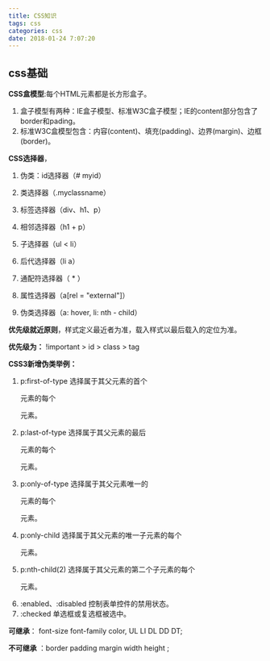 ```yaml
---
title: CSS知识
tags: css
categories: css
date: 2018-01-24 7:07:20
---
```


## css基础

**CSS盒模型**:每个HTML元素都是长方形盒子。 

1. 盒子模型有两种：IE盒子模型、标准W3C盒子模型；IE的content部分包含了border和pading。 
2. 标准W3C盒模型包含：内容(content)、填充(padding)、边界(margin)、边框(border)。

**CSS选择器**，

1. 伪类：id选择器（# myid） 

2. 类选择器（.myclassname）

3.  标签选择器（div、h1、p） 

4. 相邻选择器（h1 + p） 

5. 子选择器（ul < li） 

6. 后代选择器（li a）

7.  通配符选择器（ * ） 

8. 属性选择器（a[rel = "external"]） 

9. 伪类选择器（a: hover, li: nth - child）

**优先级就近原则**，样式定义最近者为准，载入样式以最后载入的定位为准。

 **优先级为：** !important > id > class > tag 

**CSS3新增伪类举例：** 

1. p:first-of-type 选择属于其父元素的首个<p>元素的每个<p>元素。 
2. p:last-of-type 选择属于其父元素的最后<p>元素的每个<p>元素。
3.  p:only-of-type 选择属于其父元素唯一的<p>元素的每个<p>元素。 
4. p:only-child 选择属于其父元素的唯一子元素的每个<p>元素。 
5. p:nth-child(2) 选择属于其父元素的第二个子元素的每个<p>元素。 
6. :enabled、:disabled 控制表单控件的禁用状态。 
7. :checked 单选框或复选框被选中。

**可继承**： font-size font-family color, UL LI DL DD DT; 

**不可继承** ：border padding margin width height ; 

